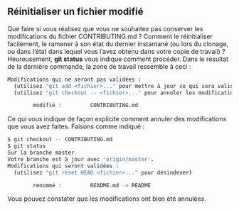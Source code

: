 ## Réinitialiser un fichier modifié

Que faire si vous réalisez que vous ne souhaitez pas conserver les modifications du fichier CONTRIBUTING.md ? Comment le réinitialiser facilement, le ramener à son état du dernier instantané (ou lors du clonage, ou dans l’état dans lequel vous l’avez obtenu dans votre copie de travail) ? Heureusement, **git status** vous indique comment procéder. Dans le résultat de la dernière commande, la zone de travail ressemble à ceci :

```bash
Modifications qui ne seront pas validées :
  (utilisez "git add <fichier>..." pour mettre à jour ce qui sera validé)
  (utilisez "git checkout -- <fichier>..." pour annuler les modifications dans la copie de travail)

        modifié :         CONTRIBUTING.md
```

Ce qui vous indique de façon explicite comment annuler des modifications que vous avez faites. Faisons comme indiqué :

```bash
$ git checkout -- CONTRIBUTING.md
$ git status
Sur la branche master
Votre branche est à jour avec 'origin/master'.
Modifications qui seront validées :
  (utilisez "git reset HEAD <fichier>..." pour désindexer)

        renommé :         README.md -> README
```

Vous pouvez constater que les modifications ont bien été annulées.
